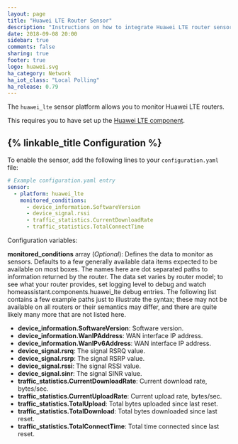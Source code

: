 ```yaml
---
layout: page
title: "Huawei LTE Router Sensor"
description: "Instructions on how to integrate Huawei LTE router sensors into Home Assistant."
date: 2018-09-08 20:00
sidebar: true
comments: false
sharing: true
footer: true
logo: huawei.svg
ha_category: Network
ha_iot_class: "Local Polling"
ha_release: 0.79
---
```


The `huawei_lte` sensor platform allows you to monitor Huawei LTE routers.

This requires you to have set up the [Huawei LTE component](/components/huawei_lte/).

## {% linkable_title Configuration %}

To enable the sensor, add the following lines to your
`configuration.yaml` file:

```yaml
# Example configuration.yaml entry
sensor:
  - platform: huawei_lte
    monitored_conditions:
      - device_information.SoftwareVersion
      - device_signal.rssi
      - traffic_statistics.CurrentDownloadRate
      - traffic_statistics.TotalConnectTime
```

Configuration variables:

**monitored_conditions** array (*Optional*): Defines the data to monitor as sensors. Defaults to a few generally available data items expected to be available on most boxes. The names here are dot separated paths to information returned by the router. The data set varies by router model; to see what your router provides, set logging level to debug and watch homeassistant.components.huawei_lte debug entries. The following list contains a few example paths just to illustrate the syntax; these may not be available on all routers or their semantics may differ, and there are quite likely many more that are not listed here.

  - **device_information.SoftwareVersion**: Software version.
  - **device_information.WanIPAddress**: WAN interface IP address.
  - **device_information.WanIPv6Address**: WAN interface IP address.
  - **device_signal.rsrq**: The signal RSRQ value.
  - **device_signal.rsrp**: The signal RSRP value.
  - **device_signal.rssi**: The signal RSSI value.
  - **device_signal.sinr**: The signal SINR value.
  - **traffic_statistics.CurrentDownloadRate**: Current download rate, bytes/sec.
  - **traffic_statistics.CurrentUploadRate**: Current upload rate, bytes/sec.
  - **traffic_statistics.TotalUpload**: Total bytes uploaded since last reset.
  - **traffic_statistics.TotalDownload**: Total bytes downloaded since last reset.
  - **traffic_statistics.TotalConnectTime**: Total time connected since last reset.
